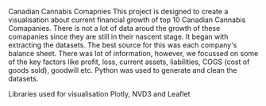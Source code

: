 Canadian Cannabis Comapnies
This project is designed to create a visualisation about current financial growth of top 10 Canadian Cannabis Comapanies. 
There is not a lot of data aroud the growth of these comapanies since they are still in their nascent stage. It began with extracting the datasets.
The best source for this was each company's balance sheet. There was lot of information, however, we focussed on some of the key factors like 
profit, loss, current assets, liabilities, COGS (cost of goods sold), goodwill etc.
Python was used to generate and clean the datasets.

Libraries used for visualisation 
Plotly, NVD3 and Leaflet

